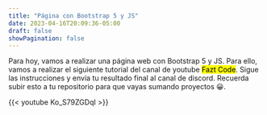 ```yaml
---
title: "Página con Bootstrap 5 y JS"
date: 2023-04-16T20:09:36-05:00
draft: false
showPagination: false
---
```


Para hoy, vamos a realizar una página web con Bootstrap 5 y JS. Para ello, vamos a realizar el siguiente tutorial del canal de youtube <mark>Fazt Code</mark>. Sigue las instrucciones y envía tu resultado final al canal de discord. Recuerda subir esto a tu repositorio para que vayas sumando proyectos 😀.

{{< youtube Ko_S79ZGDqI >}}
